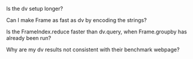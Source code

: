 Is the dv setup longer?

Can I make Frame as fast as dv by encoding the strings?

Is the FrameIndex.reduce faster than dv.query, when Frame.groupby has already been run?

Why are my dv results not consistent with their benchmark webpage?
